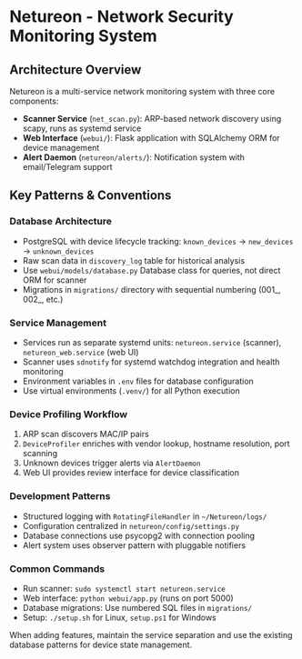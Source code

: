 <!-- Use this file to provide workspace-specific custom instructions to Copilot. For more details, visit https://code.visualstudio.com/docs/copilot/copilot-customization#_use-a-githubcopilotinstructionsmd-file -->

# Netureon - Network Security Monitoring System

## Architecture Overview
Netureon is a multi-service network monitoring system with three core components:
- **Scanner Service** (`net_scan.py`): ARP-based network discovery using scapy, runs as systemd service
- **Web Interface** (`webui/`): Flask application with SQLAlchemy ORM for device management  
- **Alert Daemon** (`netureon/alerts/`): Notification system with email/Telegram support

## Key Patterns & Conventions

### Database Architecture
- PostgreSQL with device lifecycle tracking: `known_devices` → `new_devices` → `unknown_devices`
- Raw scan data in `discovery_log` table for historical analysis
- Use `webui/models/database.py` Database class for queries, not direct ORM for scanner
- Migrations in `migrations/` directory with sequential numbering (001_, 002_, etc.)

### Service Management
- Services run as separate systemd units: `netureon.service` (scanner), `netureon_web.service` (web UI)
- Scanner uses `sdnotify` for systemd watchdog integration and health monitoring
- Environment variables in `.env` files for database configuration
- Use virtual environments (`.venv/`) for all Python execution

### Device Profiling Workflow
1. ARP scan discovers MAC/IP pairs
2. `DeviceProfiler` enriches with vendor lookup, hostname resolution, port scanning
3. Unknown devices trigger alerts via `AlertDaemon`
4. Web UI provides review interface for device classification

### Development Patterns
- Structured logging with `RotatingFileHandler` in `~/Netureon/logs/`
- Configuration centralized in `netureon/config/settings.py`
- Database connections use psycopg2 with connection pooling
- Alert system uses observer pattern with pluggable notifiers

### Common Commands
- Run scanner: `sudo systemctl start netureon.service`
- Web interface: `python webui/app.py` (runs on port 5000)
- Database migrations: Use numbered SQL files in `migrations/`
- Setup: `./setup.sh` for Linux, `setup.ps1` for Windows

When adding features, maintain the service separation and use the existing database patterns for device state management.
